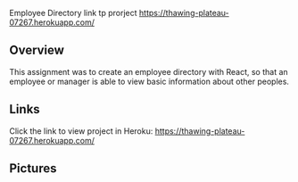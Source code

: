 Employee Directory
link tp prorject https://thawing-plateau-07267.herokuapp.com/
## Overview

This assignment was to create an employee directory with React, so that an employee or manager is able to view basic information about other peoples. 

## Links
Click the link to view project in Heroku: https://thawing-plateau-07267.herokuapp.com/

## Pictures







